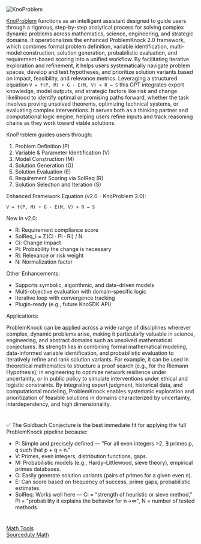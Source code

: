 ![KnoProblem](https://github.com/user-attachments/assets/92eff836-20c5-42fa-9e11-e540e9720cf7)

[KnoProblem](https://chatgpt.com/g/g-6849f3d35ed481919b985d6a644db32e-knoproblem) functions as an intelligent assistant designed to guide users through a rigorous, step-by-step analytical process for solving complex dynamic problems across mathematics, science, engineering, and strategic domains. It operationalizes the enhanced ProblemKnock 2.0 framework, which combines formal problem definition, variable identification, multi-model construction, solution generation, probabilistic evaluation, and requirement-based scoring into a unified workflow. By facilitating iterative exploration and refinement, it helps users systematically navigate problem spaces, develop and test hypotheses, and prioritize solution variants based on impact, feasibility, and relevance metrics. Leveraging a structured equation ``` V = f(P, M) + G · E(M, V) × R → S ``` this GPT integrates expert knowledge, model outputs, and strategic factors like risk and change likelihood to identify optimal or promising paths forward, whether the task involves proving unsolved theorems, optimizing technical systems, or evaluating complex interventions. It serves both as a thinking partner and computational logic engine, helping users refine inputs and track reasoning chains as they work toward viable solutions.

KnoProblem guides users through:

1. Problem Definition (P)
2. Variable & Parameter Identification (V)
3. Model Construction (M)
4. Solution Generation (G)
5. Solution Evaluation (E)
6. Requirement Scoring via SolReq (R)
7. Solution Selection and Iteration (S)

Enhanced Framework Equation (v2.0 - KnoProblem 2.0):

``` V = f(P, M) + G · E(M, V) × R → S ```

New in v2.0:

- R: Requirement compliance score
- SolReq_i = Σ(Ci · Pi · Ri) / N
- Ci: Change impact
- Pi: Probability the change is necessary
- Ri: Relevance or risk weight
- N: Normalization factor

Other Enhancements:

- Supports symbolic, algorithmic, and data-driven models
- Multi-objective evaluation with domain-specific logic
- Iterative loop with convergence tracking
- Plugin-ready (e.g., future KnoSDK API)

Applications:

ProblemKnock can be applied across a wide range of disciplines wherever complex, dynamic problems arise, making it particularly valuable in science, engineering, and abstract domains such as unsolved mathematical conjectures. Its strength lies in combining formal mathematical modeling, data-informed variable identification, and probabilistic evaluation to iteratively refine and rank solution variants. For example, it can be used in theoretical mathematics to structure a proof search (e.g., for the Riemann Hypothesis), in engineering to optimize network resilience under uncertainty, or in public policy to simulate interventions under ethical and logistic constraints. By integrating expert judgment, historical data, and computational modeling, ProblemKnock enables systematic exploration and prioritization of feasible solutions in domains characterized by uncertainty, interdependency, and high dimensionality.

#

✅ The Goldbach Conjecture is the best immediate fit for applying the full ProblemKnock pipeline because:

- P: Simple and precisely defined — "For all even integers >2, ∃ primes p, q such that p + q = n."
- V: Primes, even integers, distribution functions, gaps.
- M: Probabilistic models (e.g., Hardy–Littlewood, sieve theory), empirical primes databases.
- G: Easily generate solution variants (pairs of primes for a given even n).
- E: Can score based on frequency of success, prime gaps, probabilistic estimates.
- SolReq: Works well here — Ci = "strength of heuristic or sieve method," Pi = "probability it explains the behavior for n→∞", N = number of tested methods.

#

[Math Tools](https://github.com/sourceduty/Math_Tools)
<br>
[Sourceduty Math](https://chatgpt.com/g/g-67cc981656b8819196c22b67c9fbbb8c-sourceduty-math)
